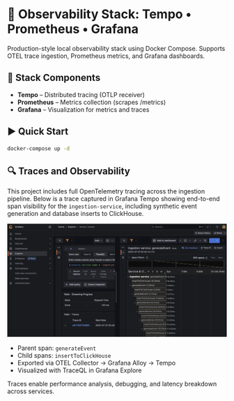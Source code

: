 # 🚀 Observability Stack: Tempo • Prometheus • Grafana

Production-style local observability stack using Docker Compose. Supports OTEL trace ingestion, Prometheus metrics, and Grafana dashboards.

## 🔧 Stack Components

- **Tempo** – Distributed tracing (OTLP receiver)
- **Prometheus** – Metrics collection (scrapes /metrics)
- **Grafana** – Visualization for metrics and traces

## ▶️ Quick Start

```bash
docker-compose up -d
```

## 🔍 Traces and Observability

This project includes full OpenTelemetry tracing across the ingestion pipeline. Below is a trace captured in Grafana Tempo showing end-to-end span visibility for the `ingestion-service`, including synthetic event generation and database inserts to ClickHouse.

![Grafana Tempo trace for ingestion-service](screenshots/tempo.png)

- Parent span: `generateEvent`
- Child spans: `insertToClickHouse`
- Exported via OTEL Collector → Grafana Alloy → Tempo
- Visualized with TraceQL in Grafana Explore

Traces enable performance analysis, debugging, and latency breakdown across services.

